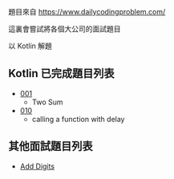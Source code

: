 
題目來自 https://www.dailycodingproblem.com/

這裏會嘗試將各個大公司的面試題目

以 Kotlin 解題

## Kotlin 已完成題目列表

* [001](/daily-coding-problem/001) 
  * Two Sum
* [010](/daily-coding-problem/010) 
  * calling a function with delay

##  其他面試題目列表

* [Add Digits](/daily-coding-problem/Add_Digits) 
